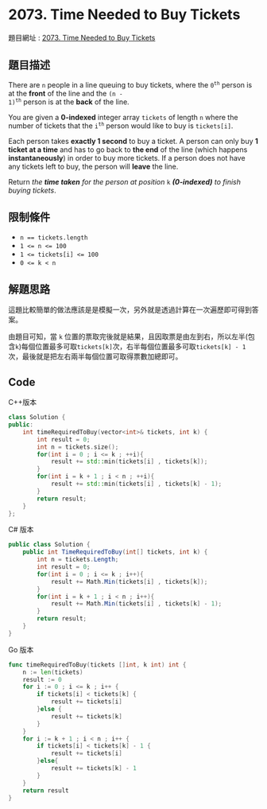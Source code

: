 # 2073. Time Needed to Buy Tickets

題目網址 : [2073. Time Needed to Buy Tickets](https://leetcode.com/problems/time-needed-to-buy-tickets)

## 題目描述

There are `n` people in a line queuing to buy tickets, where the <code>0<sup>th</sup></code> person is at the **front** of the line and the <code>(n - 1)<sup>th</sup></code> person is at the **back** of the line.

You are given a **0-indexed** integer array `tickets` of length `n` where the number of tickets that the <code>i<sup>th</sup></code> person would like to buy is `tickets[i]`.

Each person takes **exactly 1 second** to buy a ticket. A person can only buy **1 ticket at a time** and has to go back to **the end** of the line (which happens **instantaneously**) in order to buy more tickets. If a person does not have any tickets left to buy, the person will **leave** the line.

Return _the **time taken** for the person at position_ `k` **_(0-indexed)_** *to finish buying tickets*.

## 限制條件

- `n == tickets.length`
- `1 <= n <= 100`
- `1 <= tickets[i] <= 100`
- `0 <= k < n`

## 解題思路

這題比較簡單的做法應該是是模擬一次，另外就是透過計算在一次遍歷即可得到答案。

由題目可知，當 `k` 位置的票取完後就是結果，且因取票是由左到右，所以左半(包含`k`)每個位置最多可取`tickets[k]`次，右半每個位置最多可取`tickets[k] - 1`次，最後就是把左右兩半每個位置可取得票數加總即可。

## Code

C++版本

```C++
class Solution {
public:
    int timeRequiredToBuy(vector<int>& tickets, int k) {
        int result = 0;
        int n = tickets.size();
        for(int i = 0 ; i <= k ; ++i){
            result += std::min(tickets[i] , tickets[k]);
        }
        for(int i = k + 1 ; i < n ; ++i){
            result += std::min(tickets[i] , tickets[k] - 1);
        }
        return result;
    }
};
```

C# 版本

```C#
public class Solution {
    public int TimeRequiredToBuy(int[] tickets, int k) {
        int n = tickets.Length;
        int result = 0;
        for(int i = 0 ; i <= k ; i++){
            result += Math.Min(tickets[i] , tickets[k]);
        }
        for(int i = k + 1 ; i < n ; i++){
            result += Math.Min(tickets[i] , tickets[k] - 1);
        }
        return result;
    }
}
```

Go 版本

```go
func timeRequiredToBuy(tickets []int, k int) int {
    n := len(tickets)
    result := 0
    for i := 0 ; i <= k ; i++ {
        if tickets[i] < tickets[k] {
            result += tickets[i]
        }else {
            result += tickets[k]
        }
    }
    for i := k + 1 ; i < n ; i++ {
        if tickets[i] < tickets[k] - 1 {
            result += tickets[i]
        }else{
            result += tickets[k] - 1
        }
    }
    return result
}
```
